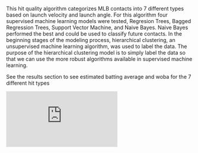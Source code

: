 
This hit quality algorithm categorizes MLB contacts into 7 different types based on launch velocity and launch angle. For this algorithm four supervised machine learning models were tested, Regresion Trees, Bagged Regression Trees, Support Vector Machine, and Naive Bayes. Naive Bayes performed the best and could be used to classify future contacts. In the beginning stages of the modeling process, hierarchical clustering, an unsupervised machine learning algorithm, was used to label the data. The purpose of the hierarchical clustering model is to simply label the data so that we can use the more robust algorithms available in supervised machine learning. 

See the results section to see estimated batting average and woba for the 7 different hit types

![alt text](https://github.com/joshorenstein/hit-quality-algorithm/blob/main/final_model_plot.pdf?raw=true)
